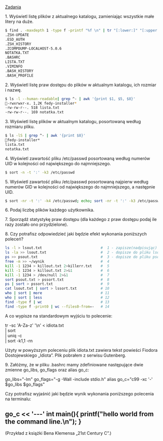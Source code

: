 [Zadania](http://wbzyl.inf.ug.edu.pl/sp/labs04)

1\. Wyświetl listę plików z aktualnego katalogu, zamieniając wszystkie małe litery na duże.
```sh
$ find . -maxdepth 1 -type f -printf "%f \n" | tr "[:lower:]" "[:upper:]"
.ZSH-UPDATE
.ESD_AUTH
.ZSH_HISTORY
.ZCOMPDUMP-LOCALHOST-5.0.6
NOTATKA.TXT
.BASHRC
LISTA.TXT
.VIMINFO
.BASH_HISTORY
.BASH_PROFILE
```

2\. Wyświetl listę praw dostępu do plików w aktualnym katalogu, ich rozmiar i nazwę.
```sh
$ ls -l --human-readable| grep ^- | awk '{print $1, $5, $8}'
-rwxrwxr-x. 1,2K fedy-installer*
-rw-rw-r--. 518 lista.txt
-rw-rw-r--. 169 notatka.txt
```

3\. Wyświetl listę plików w aktualnym katalogu, posortowaną według rozmiaru pliku.
```sh
$ ls -lS | grep ^- | awk '{print $8}'
fedy-installer*
lista.txt
notatka.txt
```

4\. Wyświetl zawartość pliku /etc/passwd posortowaną według numerów UID w kolejności od największego do najmniejszego.
```sh
$ sort -n -t ':' -k3 /etc/passwd
```

5\. Wyświetl zawartość pliku /etc/passwd posortowaną najpierw według numerów GID w kolejności od największego do najmniejszego, a następnie UID.
```sh
$ sort -nr -t ':' -k4 /etc/passwd; echo; sort -nr -t ':' -k3 /etc/passwd
```

6\. Podaj liczbę plików każdego użytkownika.

7\. Sporządź statystykę praw dostępu (dla każdego z praw dostępu podaj ile razy zostało ono przydzielone).

8\. Czy potrafisz odpowiedzieć jaki będzie efekt wykonania poniższych poleceń?
```sh
ls -l > lsout.txt                           #  1 - zapisze(nadpisując) w pliku lsout.txt liste plików i katalogów
ls -la >> lsout.txt                         #  2 - dopisze do pliku lsout.txt liste plików i katalogów
ps >> psout.txt                             #  3 - dopisze do pliku psout.txt listę aktywnych procesów
free -m >> ~/wynik                          #  4
kill -1 1234 > killout.txt 2>killerr.txt    #  5
kill -1 1234 > killout.txt 2>&1             #  6
kill -1 1234 > /dev/null 2>&1               #  7
sort psout.txt > pssort.txt                 #  8
ps | sort > pssort.txt                      #  9
cat lsout.txt | sort > lssort.txt           # 10
who | sort | more                           # 11
who | sort | less                           # 12
find -type f | wc                           # 13
find -type f -print0 | wc --files0-from=-   # 14
```

A co wypisze na standardowym wyjściu to polecenie:

tr -sc 'A-Za-z' '\n' < idiota.txt \
  | sort \
  | uniq -c \
  | sort -k1,1 -rn

Użyty w powyższym poleceniu plik idiota.txt zawiera tekst powieści Fiodora Dostojewskiego „Idiota”. Plik pobrałem z serwisu Gutenberg.

9\. Załóżmy, że w pliku .bashrc mamy zdefiniowane następujące dwie zmienne go_libs, go_flags oraz alias go_c:

go_libs="-lm"
go_flags="-g -Wall -include stdio.h"
alias go_c="c99 -xc '-' $go_libs $go_flags"

Czy potrafisz wyjaśnić jaki będzie wynik wykonania poniższego polecenia na terminalu:

go_c << '---'
int main(){ printf("hello world from the command line.\n"); }
---

(Przykład z książki Bena Klemensa „21st Century C”.)
